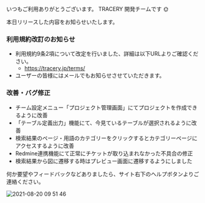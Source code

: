 いつもご利用ありがとうございます。
TRACERY 開発チームです :sun_with_face:

本日リリースした内容をお知らせいたします。

### 利用規約改訂のお知らせ

* 利用規約9条2項について改定を行いました、詳細は以下URLよりご確認ください。
  * https://tracery.jp/terms/
* ユーザーの皆様にはメールでもお知らせさせていただきます。


### 改善・バグ修正

* チーム設定メニュー「プロジェクト管理画面」にてプロジェクトを作成できるように改善
* 「テーブル定義出力」機能にて、今見ているテーブルが選択されるように改善
* 検索結果のページ・用語のカテゴリーをクリックするとカテゴリーページにアクセスするように改善
* Redmine連携機能にて正常にチケットが取り込まれなかった不具合の修正
* 検索結果から図に遷移する時はプレビュー画面に遷移するようにしました


何か要望やフィードバックなどありましたら、サイト右下のヘルプボタンよりご連絡ください。

![2021-08-20 09 51 46](https://user-images.githubusercontent.com/26263/130162047-630d1eb8-9055-467b-bb1c-d7c430be6d17.gif)
